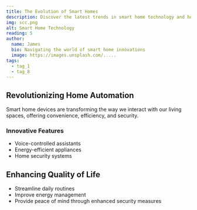```yaml
---
title: The Evolution of Smart Homes
description: Discover the latest trends in smart home technology and how it's shaping modern living.
img: scc.png
alt: Smart Home Technology
reading: 5
author:
  name: James
  bio: Navigating the world of smart home innovations
  image: https://images.unsplash.com/.....
tags:
  - tag_1
  - tag_8
---
```


## Revolutionizing Home Automation

Smart home devices are transforming the way we interact with our living spaces, offering convenience, efficiency, and security.

### Innovative Features

- Voice-controlled assistants
- Energy-efficient appliances
- Home security systems

## Enhancing Quality of Life

- Streamline daily routines
- Improve energy management
- Provide peace of mind through enhanced security measures
